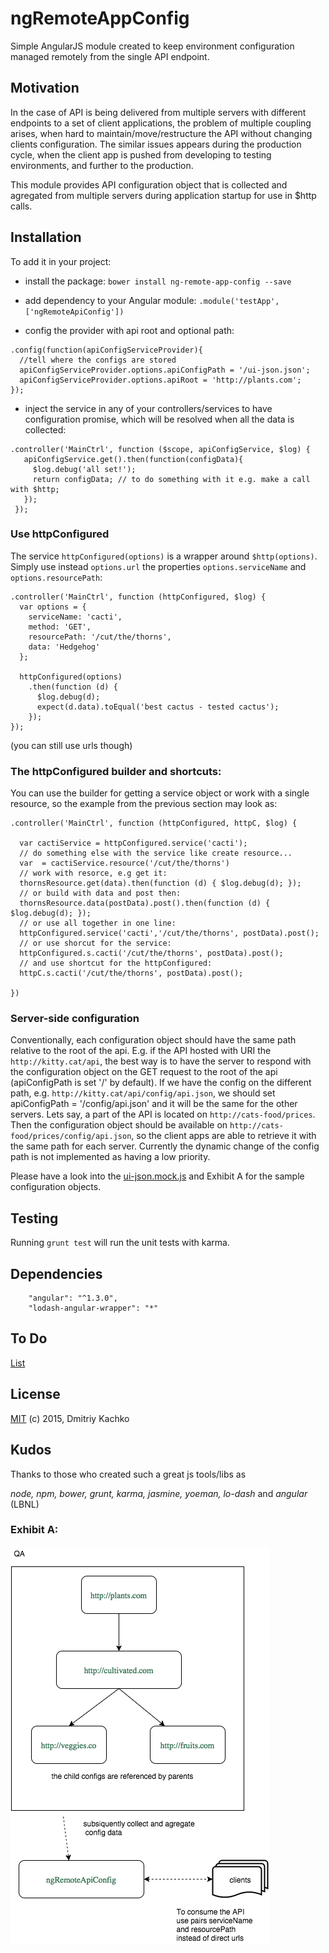 # ngRemoteAppConfig 

Simple AngularJS module created to keep environment configuration managed remotely from the single API endpoint.

## Motivation

In the case of API is being delivered from multiple servers with different endpoints to a set of client applications,
the problem of multiple coupling arises, when hard to maintain/move/restructure the API without changing clients configuration.
The similar issues appears during the production cycle, when the client app is pushed from developing to testing environments,
and further to the production.

This module provides API configuration object that is collected and agregated from multiple servers during application 
startup for use in $http calls.

## Installation

To add it in your project:

- install the package: `bower install ng-remote-app-config --save`

- add dependency to your Angular module: `.module('testApp', ['ngRemoteApiConfig'])`

- config the provider with api root and optional path:

```
.config(function(apiConfigServiceProvider){
  //tell where the configs are stored
  apiConfigServiceProvider.options.apiConfigPath = '/ui-json.json';
  apiConfigServiceProvider.options.apiRoot = 'http://plants.com';
});
```
 
- inject the service in any of your controllers/services to have configuration promise, which will be resolved when all 
the data is collected: 
```
.controller('MainCtrl', function ($scope, apiConfigService, $log) {
   apiConfigService.get().then(function(configData){
     $log.debug('all set!');
     return configData; // to do something with it e.g. make a call with $http;
   });
 });
```

### Use httpConfigured

The service `httpConfigured(options)` is a wrapper around `$http(options)`. Simply use instead `options.url`
 the properties `options.serviceName` and `options.resourcePath`:
```
.controller('MainCtrl', function (httpConfigured, $log) {
  var options = {
    serviceName: 'cacti',
    method: 'GET',
    resourcePath: '/cut/the/thorns',
    data: 'Hedgehog' 
  };
   
  httpConfigured(options)
    .then(function (d) {
      $log.debug(d);
      expect(d.data).toEqual('best cactus - tested cactus'); 
    });
});
```
(you can still use urls though)

### The httpConfigured builder and shortcuts:

You can use the builder for getting a service object or work with a single resource, so the example from the previous section 
may look as:
```
.controller('MainCtrl', function (httpConfigured, httpC, $log) {

  var cactiService = httpConfigured.service('cacti');
  // do something else with the service like create resource...
  var  = cactiService.resource('/cut/the/thorns')
  // work with resorce, e.g get it: 
  thornsResource.get(data).then(function (d) { $log.debug(d); });
  // or build with data and post then:
  thornsResource.data(postData).post().then(function (d) { $log.debug(d); });
  // or use all together in one line:
  httpConfigured.service('cacti','/cut/the/thorns', postData).post();
  // or use shorcut for the service:
  httpConfigured.s.cacti('/cut/the/thorns', postData).post();
  // and use shortcut for the httpConfigured:
  httpC.s.cacti('/cut/the/thorns', postData).post();
  
})

```
### Server-side configuration

Conventionally, each configuration object should have the same path relative to the root of the api. E.g. if the API hosted with URI 
the `http://kitty.cat/api`, the best way is to have the server to respond with the configuration object on the GET request
to the root of the api (apiConfigPath is set '/' by default). If we have the config on the different path, e.g. 
`http://kitty.cat/api/config/api.json`, we should set apiConfigPath = '/config/api.json' and it will be the same for the
other servers. Lets say, a part of the API is located on `http://cats-food/prices`. Then the configuration object should be 
available on `http://cats-food/prices/config/api.json`, so the client apps are able to retrieve it with the 
same path for each server. Currently the dynamic change of the config path is not implemented as having a low priority.
 
Please have a look into the [ui-json.mock.js](test/mock/ui-json.mock.js) and Exhibit A for the sample configuration objects.

## Testing

Running `grunt test` will run the unit tests with karma.

## Dependencies
```
    "angular": "^1.3.0",
    "lodash-angular-wrapper": "*"
```

## To Do 

[List](TODO.md)

## License

[MIT](https://opensource.org/licenses/MIT) (c) 2015, Dmitriy Kachko

## Kudos 
Thanks to those who created such a great js tools/libs as

_node, npm, bower, grunt, karma, jasmine, yoeman, lo-dash_ and _angular_ (LBNL)

### Exhibit A:

![diagram](diagram.png)



